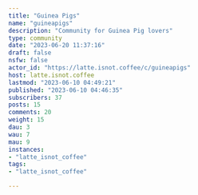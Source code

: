 ```yaml
---
title: "Guinea Pigs" 
name: "guineapigs"
description: "Community for Guinea Pig lovers"
type: community
date: "2023-06-20 11:37:16"
draft: false
nsfw: false
actor_id: "https://latte.isnot.coffee/c/guineapigs"
host: latte.isnot.coffee
lastmod: "2023-06-10 04:49:21"
published: "2023-06-10 04:46:35"
subscribers: 37
posts: 15
comments: 20
weight: 15
dau: 3
wau: 7
mau: 9
instances:
- "latte_isnot_coffee"
tags: 
- "latte_isnot_coffee"

---
```

